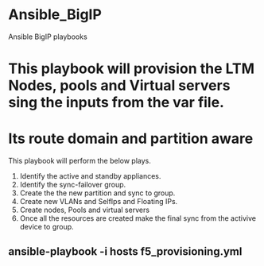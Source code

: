 # Ansible_BigIP
Ansible BigIP playbooks

# This playbook will provision the LTM Nodes, pools and Virtual servers sing the inputs from the var file.
# Its route domain and partition aware

This playbook will perform the below plays.

1. Identify the active and standby appliances.
2. Identify the sync-failover group.
3. Create the the new partition and sync to group.
4. Create new VLANs and SelfIps and Floating IPs.
5. Create nodes, Pools and virtual servers
6. Once all the resources are created make the final sync from the activive device to group.


## ansible-playbook -i hosts f5_provisioning.yml
